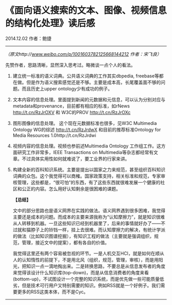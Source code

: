 # 《面向语义搜索的文本、图像、视频信息的结构化处理》读后感

2014.12.02    作者：鲍捷

***

*（原文http://www.weibo.com/p/1001603782125668144212 作者：宋飞良）*

先赞作者，思路清晰，显然深入思考过。略微谈一点个人的看法。

1. 建立统一标准的语义词典。公共语义词典的工作其实dbpedia, freebase等都在做。但是作为语义搜索感觉还是不够。主要是成本高，长尾覆盖面不够的问题。而且历史上upper ontology少有成功的例子。

2. 文本内容的信息处理。里面提到新闻的元数据和元信息，可以认为分别对应与metadata和provenance，目前都有相应的标准，如rNews http://t.cn/RzJrOXV 和 W3C的PROV http://t.cn/RzJrOXc

3. 图形图像的信息处理。 这个现在元数据标准也很多，见W3C Multimedia Ontology WG的综述 http://t.cn/RzJrdwX 和目前的推荐标准Ontology for Media Resources 1.0http://t.cn/RzJrdwi

4. 视频内容的信息处理。视频也参前述Multimedia Ontology 工作组工作。这方面研究工作非常多，IEEE Transactions on Multimedia等杂志都经常有文章。不过具体实用性如何就难说了，要工业界的行家来讲。

5. 构建全新的百科知识系统。主要是提出以国家之力来规范，甚至组织百科知识词典的众包。这个我觉得可以商榷。国家政策支持，相关标准和规范，专家审核管理，这些都是，“很可怕”的东西，有了这些东西就很难发展一个健康的社区和公正的内容。怎么用好认知剩余是很困难的课题。

   **【总结】**

   文中的部分思路也是语义网界在实践的做法。语义网界遇到很多困难，我觉得主要还是成本的问题。而成本的主要来源我称为“认知摩擦力”，就是知识很难从人转移到机器。一旦这些知识已经到机器里了，后来的事情就好办了——不过就和猫脖子上的铃铛一样，挂上去很难。而认知摩擦力的解决，有统计学派的做法（比如知识图谱挖掘），有知识工程的做法（主要就是强调组织，规范，管理，接近文中的提案），都有各自的价值。

   我觉得这里还有两个容易被忽视的环节。一是人机交互HCI，就是如何在顺从人的认知惰性的前提下，不是用北风（组织，规范，管理，审核），而是用阳光，把知识一点一滴地掏出来。二是转换思路，不要总是从信息发布者的角度来觉得该设计什么知识库(top-down)，而是从信息消费者的角度来看(bottom-up)，不试图设计一个完整的知识系统，而是优先做一些可能质量低劣，但是技术可行用户又特别需要的知识。例如RSS就是一个好例子。我们需要更多的RSS这类本体，而不是Cyc。

***

